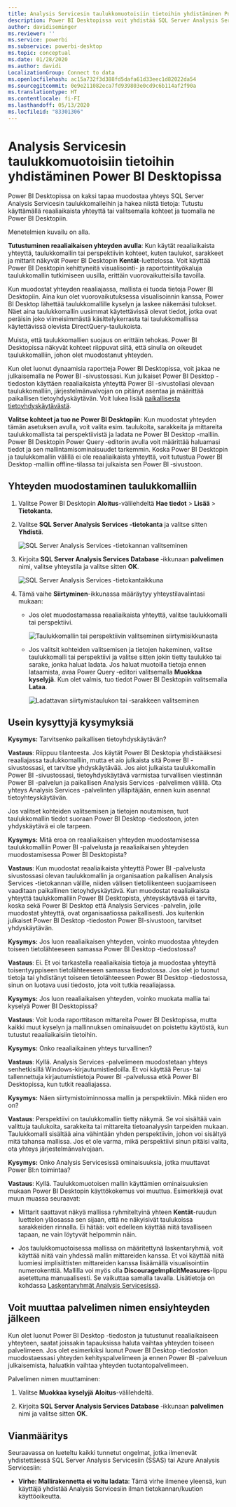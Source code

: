 ```yaml
---
title: Analysis Servicesin taulukkomuotoisiin tietoihin yhdistäminen Power BI Desktopissa
description: Power BI Desktopissa voit yhdistää SQL Server Analysis Servicesin taulukkomalleihin ja hakea niistä tietoja käyttämällä reaaliaikaista yhteyttä tai valitsemalla Power BI Desktopiin tuotavat kohteet.
author: davidiseminger
ms.reviewer: ''
ms.service: powerbi
ms.subservice: powerbi-desktop
ms.topic: conceptual
ms.date: 01/28/2020
ms.author: davidi
LocalizationGroup: Connect to data
ms.openlocfilehash: ac15a732f3d388fd5dafa61d33eec1d82022da54
ms.sourcegitcommit: 0e9e211082eca7fd939803e0cd9c6b114af2f90a
ms.translationtype: HT
ms.contentlocale: fi-FI
ms.lasthandoff: 05/13/2020
ms.locfileid: "83301306"
---
```

# <a name="connect-to-analysis-services-tabular-data-in-power-bi-desktop"></a>Analysis Servicesin taulukkomuotoisiin tietoihin yhdistäminen Power BI Desktopissa
Power BI Desktopissa on kaksi tapaa muodostaa yhteys SQL Server Analysis Servicesin taulukkomalleihin ja hakea niistä tietoja: Tutustu käyttämällä reaaliaikaista yhteyttä tai valitsemalla kohteet ja tuomalla ne Power BI Desktopiin.

Menetelmien kuvailu on alla.

**Tutustuminen reaaliaikaisen yhteyden avulla**: Kun käytät reaaliaikaista yhteyttä, taulukkomallin tai perspektiivin kohteet, kuten taulukot, sarakkeet ja mittarit näkyvät Power BI Desktopin **Kentät**-luettelossa. Voit käyttää Power BI Desktopin kehittyneitä visualisointi- ja raportointityökaluja taulukkomallin tutkimiseen uusilla, erittäin vuorovaikutteisilla tavoilla.

Kun muodostat yhteyden reaaliajassa, mallista ei tuoda tietoja Power BI Desktopiin. Aina kun olet vuorovaikutuksessa visualisoinnin kanssa, Power BI Desktop lähettää taulukkomallille kyselyn ja laskee näkemäsi tulokset. Näet aina taulukkomallin uusimmat käytettävissä olevat tiedot, jotka ovat peräisin joko viimeisimmästä käsittelykerrasta tai taulukkomallissa käytettävissä olevista DirectQuery-taulukoista. 

Muista, että taulukkomallien suojaus on erittäin tehokas. Power BI Desktopissa näkyvät kohteet riippuvat siitä, että sinulla on oikeudet taulukkomalliin, johon olet muodostanut yhteyden.

Kun olet luonut dynaamisia raportteja Power BI Desktopissa, voit jakaa ne julkaisemalla ne Power BI -sivustossasi. Kun julkaiset Power BI Desktop -tiedoston käyttäen reaaliaikaista yhteyttä Power BI -sivustollasi olevaan taulukkomalliin, järjestelmänvalvojan on pitänyt asentaa ja määrittää paikallisen tietoyhdyskäytävän. Voit lukea lisää [paikallisesta tietoyhdyskäytävästä](service-gateway-onprem.md).

**Valitse kohteet ja tuo ne Power BI Desktopiin**: Kun muodostat yhteyden tämän asetuksen avulla, voit valita esim. taulukoita, sarakkeita ja mittareita taulukkomallista tai perspektiivistä ja ladata ne Power BI Desktop -malliin. Power BI Desktopin Power Query ‑editorin avulla voit määrittää haluamasi tiedot ja sen mallintamisominaisuudet tarkemmin. Koska Power BI Desktopin ja taulukkomallin välillä ei ole reaaliaikaista yhteyttä, voit tutustua Power BI Desktop ‑malliin offline-tilassa tai julkaista sen Power BI ‑sivustoon.

## <a name="to-connect-to-a-tabular-model"></a>Yhteyden muodostaminen taulukkomalliin
1. Valitse Power BI Desktopin **Aloitus**-välilehdeltä **Hae tiedot** > **Lisää** > **Tietokanta**.
   
1. Valitse **SQL Server Analysis Services -tietokanta** ja valitse sitten **Yhdistä**.
   
   ![SQL Server Analysis Services -tietokannan valitseminen](media/desktop-analysis-services-tabular-data/pbid_sqlas_getdata_as.png)
3. Kirjoita **SQL Server Analysis Services Database** ‑ikkunaan **palvelimen** nimi, valitse yhteystila ja valitse sitten **OK**.
   
   ![SQL Server Analysis Services -tietokantaikkuna](media/desktop-analysis-services-tabular-data/pbid_sqlas_getdata_as_server.png)
4. Tämä vaihe **Siirtyminen**-ikkunassa määräytyy yhteystilavalintasi mukaan:

   - Jos olet muodostamassa reaaliaikaista yhteyttä, valitse taulukkomalli tai perspektiivi.
  
      ![Taulukkomallin tai perspektiivin valitseminen siirtymisikkunasta](media/desktop-analysis-services-tabular-data/pbid_sqlas_getdata_as_live.png)
   - Jos valitsit kohteiden valitsemisen ja tietojen hakeminen, valitse taulukkomalli tai perspektiivi ja valitse sitten jokin tietty taulukko tai sarake, jonka haluat ladata. Jos haluat muotoilla tietoja ennen lataamista, avaa Power Query ‑editori valitsemalla **Muokkaa kyselyjä**. Kun olet valmis, tuo tiedot Power BI Desktopiin valitsemalla **Lataa**.

      ![Ladattavan siirtymistaulukon tai ‑sarakkeen valitseminen](media/desktop-analysis-services-tabular-data/pbid_sqlas_getdata_as_select.png)

## <a name="frequently-asked-questions"></a>Usein kysyttyjä kysymyksiä
**Kysymys:** Tarvitsenko paikallisen tietoyhdyskäytävän?

**Vastaus**: Riippuu tilanteesta. Jos käytät Power BI Desktopia yhdistääksesi reaaliajassa taulukkomalliin, mutta et aio julkaista sitä Power BI -sivustossasi, et tarvitse yhdyskäytävää. Jos aiot julkaista taulukkomallin Power BI -sivustossasi, tietoyhdyskäytävä varmistaa turvallisen viestinnän Power BI -palvelun ja paikallisen Analysis Services -palvelimen välillä. Ota yhteys Analysis Services -palvelinten ylläpitäjään, ennen kuin asennat tietoyhteyskäytävän.

Jos valitset kohteiden valitsemisen ja tietojen noutamisen, tuot taulukkomallin tiedot suoraan Power BI Desktop -tiedostoon, joten yhdyskäytävä ei ole tarpeen.

**Kysymys:** Mitä eroa on reaaliaikaisen yhteyden muodostamisessa taulukkomalliin Power BI -palvelusta ja reaaliaikaisen yhteyden muodostamisessa Power BI Desktopista?

**Vastaus**: Kun muodostat reaaliaikaista yhteyttä Power BI -palvelusta sivustossasi olevan taulukkomallin ja organisaation paikallisen Analysis Services -tietokannan välille, niiden välisen tietoliikenteen suojaamiseen vaaditaan paikallinen tietoyhdyskäytävä. Kun muodostat reaaliaikaista yhteyttä taulukkomalliin Power BI Desktopista, yhteyskäytävää ei tarvita, koska sekä Power BI Desktop että Analysis Services -palvelin, jolle muodostat yhteyttä, ovat organisaatiossa paikallisesti. Jos kuitenkin julkaiset Power BI Desktop -tiedoston Power BI-sivustoon, tarvitset yhdyskäytävän.

**Kysymys:** Jos luon reaaliaikaisen yhteyden, voinko muodostaa yhteyden toiseen tietolähteeseen samassa Power BI Desktop -tiedostossa?

**Vastaus**: Ei. Et voi tarkastella reaaliaikaisia tietoja ja muodostaa yhteyttä toisentyyppiseen tietolähteeseen samassa tiedostossa. Jos olet jo tuonut tietoja tai yhdistänyt toiseen tietolähteeseen Power BI Desktop -tiedostossa, sinun on luotava uusi tiedosto, jota voit tutkia reaaliajassa.

**Kysymys:** Jos luon reaaliaikaisen yhteyden, voinko muokata mallia tai kyselyä Power BI Desktopissa?

**Vastaus**: Voit luoda raporttitason mittareita Power BI Desktopissa, mutta kaikki muut kyselyn ja mallinnuksen ominaisuudet on poistettu käytöstä, kun tutustut reaaliaikaisiin tietoihin.

**Kysymys:** Onko reaaliaikainen yhteys turvallinen?

**Vastaus**: Kyllä. Analysis Services -palvelimeen muodostetaan yhteys senhetkisillä Windows-kirjautumistiedoilla. Et voi käyttää Perus- tai tallennettuja kirjautumistietoja Power BI -palvelussa etkä Power BI Desktopissa, kun tutkit reaaliajassa.

**Kysymys:** Näen siirtymistoiminnossa mallin ja perspektiivin. Mikä niiden ero on?

**Vastaus**: Perspektiivi on taulukkomallin tietty näkymä. Se voi sisältää vain valittuja taulukoita, sarakkeita tai mittareita tietoanalyysin tarpeiden mukaan. Taulukkomalli sisältää aina vähintään yhden perspektiivin, johon voi sisältyä mitä tahansa mallissa. Jos et ole varma, mikä perspektiivi sinun pitäisi valita, ota yhteys järjestelmänvalvojaan.

**Kysymys:** Onko Analysis Servicesissä ominaisuuksia, jotka muuttavat Power BI:n toimintaa?

**Vastaus**: Kyllä. Taulukkomuotoisen mallin käyttämien ominaisuuksien mukaan Power BI Desktopin käyttökokemus voi muuttua. Esimerkkejä ovat muun muassa seuraavat:
* Mittarit saattavat näkyä mallissa ryhmiteltyinä yhteen **Kentät**-ruudun luettelon yläosassa sen sijaan, että ne näkyisivät taulukoissa sarakkeiden rinnalla. Ei hätää: voit edelleen käyttää niitä tavalliseen tapaan, ne vain löytyvät helpommin näin.

* Jos taulukkomuotoisessa mallissa on määritettynä laskentaryhmiä, voit käyttää niitä vain yhdessä mallin mittareiden kanssa. Et voi käyttää niitä luomiesi implisiittisten mittareiden kanssa lisäämällä visualisointiin numerokenttiä. Mallilla voi myös olla **DiscourageImplicitMeasures**-lippu asetettuna manuaalisesti. Se vaikuttaa samalla tavalla. Lisätietoja on kohdassa [Laskentaryhmät Analysis Servicesissä](https://docs.microsoft.com/analysis-services/tabular-models/calculation-groups#benefits).

## <a name="to-change-the-server-name-after-initial-connection"></a>Voit muuttaa palvelimen nimen ensiyhteyden jälkeen
Kun olet luonut Power BI Desktop -tiedoston ja tutustunut reaaliaikaiseen yhteyteen, saatat joissakin tapauksissa haluta vaihtaa yhteyden toiseen palvelimeen. Jos olet esimerkiksi luonut Power BI Desktop -tiedoston muodostaessasi yhteyden kehityspalvelimeen ja ennen Power BI -palveluun julkaisemista, haluatkin vaihtaa yhteyden tuotantopalvelimeen.

Palvelimen nimen muuttaminen:

1. Valitse **Muokkaa kyselyjä** **Aloitus**-välilehdeltä.

2. Kirjoita **SQL Server Analysis Services Database** ‑ikkunaan **palvelimen** nimi ja valitse sitten **OK**.

   
## <a name="troubleshooting"></a>Vianmääritys 
Seuraavassa on lueteltu kaikki tunnetut ongelmat, jotka ilmenevät yhdistettäessä SQL Server Analysis Servicesiin (SSAS) tai Azure Analysis Servicesiin: 

* **Virhe: Mallirakennetta ei voitu ladata**: Tämä virhe ilmenee yleensä, kun käyttäjä yhdistää Analysis Servicesiin ilman tietokannan/kuution käyttöoikeutta.

